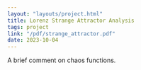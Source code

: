 ```yaml
---
layout: "layouts/project.html"
title: Lorenz Strange Attractor Analysis
tags: project
link: "/pdf/strange_attractor.pdf"
date: 2023-10-04
---
```

A brief comment on chaos functions.